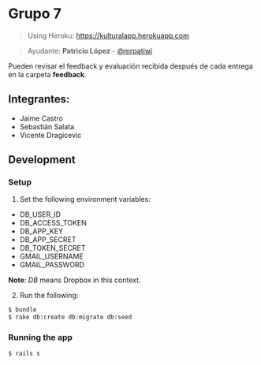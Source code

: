 # Grupo 7
> Using Heroku: https://kulturalapp.herokuapp.com

> Ayudante: **Patricio López** - [@mrpatiwi](https://github.com/mrpatiwi)

Pueden revisar el feedback y evaluación recibida después de cada entrega en la carpeta **feedback**.

## Integrantes:

* Jaime Castro
* Sebastián Salata
* Vicente Dragicevic

## Development

### Setup

1. Set the following environment variables:
  * DB_USER_ID
  * DB_ACCESS_TOKEN
  * DB_APP_KEY
  * DB_APP_SECRET
  * DB_TOKEN_SECRET
  * GMAIL_USERNAME
  * GMAIL_PASSWORD

  **Note**: *DB* means Dropbox in this context.

2. Run the following:
```sh
$ bundle
$ rake db:create db:migrate db:seed
```

### Running the app
```sh
$ rails s
```
